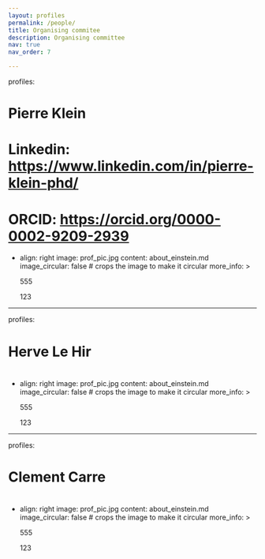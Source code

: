 ```yaml
---
layout: profiles
permalink: /people/
title: Organising commitee 
description: Organising committee
nav: true
nav_order: 7

---
```


profiles:
   # Pierre Klein
   # Linkedin: https://www.linkedin.com/in/pierre-klein-phd/
   # ORCID: https://orcid.org/0000-0002-9209-2939

  - align: right
    image: prof_pic.jpg
    content: about_einstein.md
    image_circular: false # crops the image to make it circular
    more_info: >
      <p>555 </p>
      <p>123 </p>
      <p></p>
---

profiles:
  # Herve Le Hir
  # 

  - align: right
    image: prof_pic.jpg
    content: about_einstein.md
    image_circular: false # crops the image to make it circular
    more_info: >
      <p>555 </p>
      <p>123 </p>
      <p></p>

---

profiles:
  # Clement Carre
  # 

  - align: right
    image: prof_pic.jpg
    content: about_einstein.md
    image_circular: false # crops the image to make it circular
    more_info: >
      <p>555 </p>
      <p>123 </p>
      <p></p>


      
